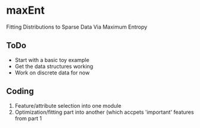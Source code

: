 # maxEnt

Fitting Distributions to Sparse Data Via Maximum Entropy

## ToDo
- Start with a basic toy example
- Get the data structures working
- Work on discrete data for now

## Coding
1. Feature/attribute selection into one module
2. Optimization/fitting part into another (which accpets 'important' features from part 1
